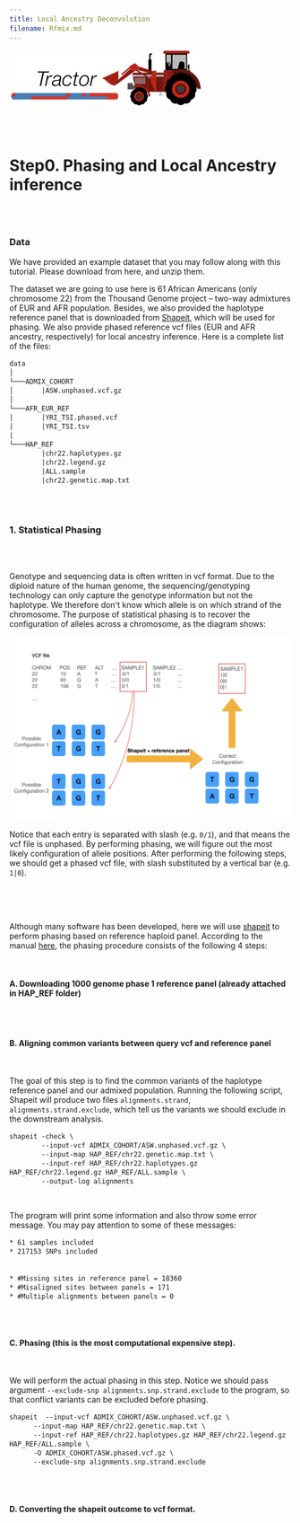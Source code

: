 ```yaml
---
title: Local Ancestry Deconvolution
filename: Rfmix.md
---
```


![](images/TractorIcon.png)

&nbsp;  
&nbsp;  

# Step0. Phasing and Local Ancestry inference

&nbsp;  
&nbsp; 

### Data
We have provided an example dataset that you may follow along with this tutorial. Please download from here, and unzip them.

The dataset we are going to use here is 61 African Americans (only chromosome 22) from the Thousand Genome project – two-way admixtures of EUR and AFR population. Besides, we also provided the haplotype reference panel that is downloaded from  [Shapeit](https://mathgen.stats.ox.ac.uk/impute/data_download_1000G_phase1_integrated_SHAPEIT2_16-06-14.html), which will be used for phasing. We also provide phased reference vcf files (EUR and AFR ancestry, respectively) for local ancestry inference. Here is a complete list of the files:

```
data
│
└───ADMIX_COHORT
│       |ASW.unphased.vcf.gz
│   
└───AFR_EUR_REF
|       |YRI_TSI.phased.vcf
|       |YRI_TSI.tsv
|
└───HAP_REF    
        |chr22.haplotypes.gz
        |chr22.legend.gz
        |ALL.sample
        |chr22.genetic.map.txt
```



&nbsp;  
&nbsp;  


### 1. Statistical Phasing 

&nbsp;  
&nbsp;  
 
 Genotype and sequencing data is often written in vcf format. Due to the diploid nature of the human genome, the sequencing/genotyping technology can only capture the genotype information but not the haplotype. We therefore don't know which allele is on which strand of the chromosome. The purpose of statistical phasing is to recover the configuration of alleles across a chromosome, as the diagram shows:

![](images/SHAPEIT.png)


Notice that each entry is separated with slash (e.g. `0/1`), and that means the vcf file is unphased. By performing phasing, we will figure out the most likely configuration of allele positions. After performing the following steps, we should get a phased vcf file, with slash substituted by a vertical bar (e.g. `1|0`).


&nbsp;  
&nbsp;  
&nbsp;  
 

Although many software has been developed, here we will use [shapeit](https://mathgen.stats.ox.ac.uk/genetics_software/shapeit/shapeit.html#output) to perform phasing based on reference haploid panel. According to the manual [here](https://mathgen.stats.ox.ac.uk/genetics_software/shapeit/shapeit.html#reference), the phasing procedure consists of the following 4 steps:

&nbsp;  

#### A. Downloading 1000 genome phase 1 reference panel (already attached in HAP_REF folder)
 
&nbsp;  
&nbsp;  

#### B. Aligning common variants between query vcf and reference panel
      
&nbsp;  

The goal of this step is to find the common variants of the haplotype reference panel and our admixed population. Running the following script, Shapeit will produce two files `alignments.strand`, `alignments.strand.exclude`, which tell us the variants we should exclude in the downstream analysis. 

```       
shapeit -check \
        --input-vcf ADMIX_COHORT/ASW.unphased.vcf.gz \
        --input-map HAP_REF/chr22.genetic.map.txt \
        --input-ref HAP_REF/chr22.haplotypes.gz HAP_REF/chr22.legend.gz HAP_REF/ALL.sample \
        --output-log alignments
```

&nbsp;  
    

The program will print some information and also throw some error message. You may pay attention to some of these messages:

```       
* 61 samples included
* 217153 SNPs included


* #Missing sites in reference panel = 18360
* #Misaligned sites between panels = 171
* #Multiple alignments between panels = 0
```

&nbsp;  
&nbsp;  

#### C. Phasing (this is the most computational expensive step). 
 
       
&nbsp;  

We will perform the actual phasing in this step. Notice we should pass argument `--exclude-snp alignments.snp.strand.exclude` to the program, so that conflict variants can be excluded before phasing.


```       
shapeit  --input-vcf ADMIX_COHORT/ASW.unphased.vcf.gz \
      --input-map HAP_REF/chr22.genetic.map.txt \
      --input-ref HAP_REF/chr22.haplotypes.gz HAP_REF/chr22.legend.gz HAP_REF/ALL.sample \
      -O ADMIX_COHORT/ASW.phased.vcf.gz \
      --exclude-snp alignments.snp.strand.exclude
```    

&nbsp;  
&nbsp;       
      
 
#### D. Converting the shapeit outcome to vcf format.
